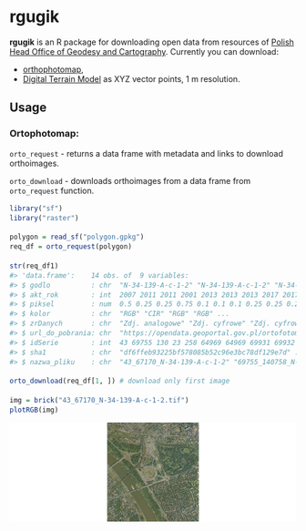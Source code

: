 # rgugik

**rgugik** is an R package for downloading open data from resources of [Polish Head Office of Geodesy and Cartography](http://www.gugik.gov.pl/).
Currently you can download:
  - [orthophotomap](http://www.gugik.gov.pl/pzgik/zamow-dane/ortofotomapa),
  - [Digital Terrain Model](http://www.gugik.gov.pl/pzgik/zamow-dane/numeryczny-model-terenu) as XYZ vector points, 1 m resolution.
  
## Usage

### Ortophotomap:
  
`orto_request` - returns a data frame with metadata and links to download orthoimages.
  
`orto_download` - downloads orthoimages from a data frame from `orto_request` function.
  
```r
library("sf")
library("raster")

polygon = read_sf("polygon.gpkg")
req_df = orto_request(polygon)

str(req_df1)
#> 'data.frame':    14 obs. of  9 variables:
#> $ godlo          : chr  "N-34-139-A-c-1-2" "N-34-139-A-c-1-2" "N-34-139-A-c-1-2" "N-34-139-A-c-1" ...
#> $ akt_rok        : int  2007 2011 2011 2001 2013 2013 2013 2017 2017 2017 ...
#> $ piksel         : num  0.5 0.25 0.25 0.75 0.1 0.1 0.1 0.25 0.25 0.25 ...
#> $ kolor          : chr  "RGB" "CIR" "RGB" "RGB" ...
#> $ zrDanych       : chr  "Zdj. analogowe" "Zdj. cyfrowe" "Zdj. cyfrowe" "Zdj. analogowe" ...
#> $ url_do_pobrania: chr  "https://opendata.geoportal.gov.pl/ortofotomapa/43/43_67170_N-34-139-A-c-1-2.tif" ...
#> $ idSerie        : int  43 69755 130 23 258 64969 64969 69931 69932 66672 ...
#> $ sha1           : chr  "df6ffeb93225bf578085b52c96e3bc78df129e7d" ...
#> $ nazwa_pliku    : chr  "43_67170_N-34-139-A-c-1-2" "69755_140758_N-34-139-A-c-1-2" ...

orto_download(req_df[1, ]) # download only first image

img = brick("43_67170_N-34-139-A-c-1-2.tif")
plotRGB(img)
```
<img src="figures/orto_download.png"/>
